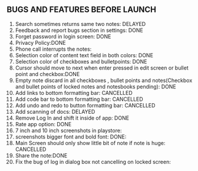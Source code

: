 BUGS AND FEATURES BEFORE LAUNCH
-------------------------------------------------------------

1) Search sometimes returns same two notes: DELAYED
2) Feedback and report bugs section in settings: DONE
3) Forget password in login screen: DONE
4) Privacy Policy:DONE
5) Phone call interrupts the notes:
6) Selection color of content text field in both colors: DONE
7) Selection color of checkboxes and bulletpoints: DONE
8) Cursor should move to next when enter pressed in edit screen or bullet point and checkbox:DONE
9) Empty note discard in all checkboxes , bullet points and notes(Checkbox and bullet points of locked notes and notesbooks pending): DONE
10) Add links to bottom formatting bar: CANCELLED
11) Add code bar to bottom formatting bar: CANCELLED
12) Add undo and redo to button formatting bar: CANCELLED
13) Add scanning of docs: DELAYED
14) Remove Log In and shift it inside of app: DONE
15) Rate app option: DONE
16) 7 inch and 10 inch screenshots in playstore:
17) screenshots bigger font and bold font: DONE:
18) Main Screen should only show little bit of note if note is huge: CANCELLED
19) Share the note:DONE
20) Fix the bug of log in dialog box not cancelling on locked screen: